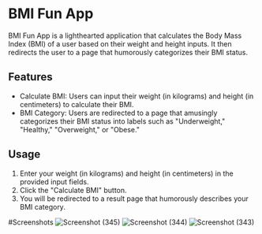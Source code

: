 # BMI Fun App

BMI Fun App is a lighthearted application that calculates the Body Mass Index (BMI) of a user based on their weight and height inputs. It then redirects the user to a page that humorously categorizes their BMI status.

## Features

- Calculate BMI: Users can input their weight (in kilograms) and height (in centimeters) to calculate their BMI.
- BMI Category: Users are redirected to a page that amusingly categorizes their BMI status into labels such as "Underweight," "Healthy," "Overweight," or "Obese."

## Usage

1. Enter your weight (in kilograms) and height (in centimeters) in the provided input fields.
2. Click the "Calculate BMI" button.
3. You will be redirected to a result page that humorously describes your BMI category.

#Screenshots
![Screenshot (345)](https://github.com/Adityaat2810/bmiFunApp/assets/123733113/9a887ace-e0c3-4cec-b420-0e95a8445b7d)
![Screenshot (344)](https://github.com/Adityaat2810/bmiFunApp/assets/123733113/cbe4ecbf-5db6-45ba-9571-42ef389d98a5)
![Screenshot (343)](https://github.com/Adityaat2810/bmiFunApp/assets/123733113/94fde168-2371-4b63-b868-38be454eb3c4)

